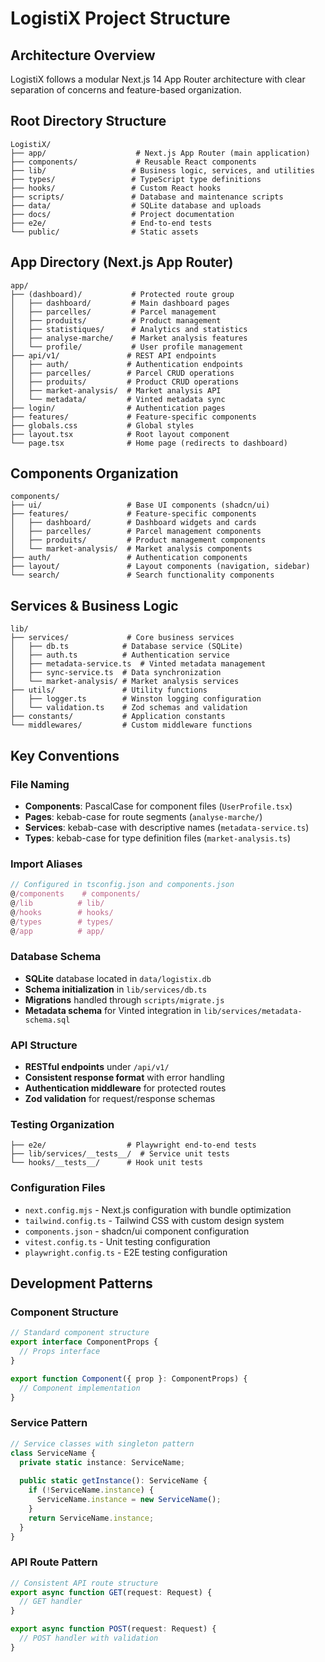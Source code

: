 # LogistiX Project Structure

## Architecture Overview

LogistiX follows a modular Next.js 14 App Router architecture with clear separation of concerns and feature-based organization.

## Root Directory Structure

```
LogistiX/
├── app/                    # Next.js App Router (main application)
├── components/             # Reusable React components
├── lib/                   # Business logic, services, and utilities
├── types/                 # TypeScript type definitions
├── hooks/                 # Custom React hooks
├── scripts/               # Database and maintenance scripts
├── data/                  # SQLite database and uploads
├── docs/                  # Project documentation
├── e2e/                   # End-to-end tests
└── public/                # Static assets
```

## App Directory (Next.js App Router)

```
app/
├── (dashboard)/           # Protected route group
│   ├── dashboard/         # Main dashboard pages
│   ├── parcelles/         # Parcel management
│   ├── produits/          # Product management
│   ├── statistiques/      # Analytics and statistics
│   ├── analyse-marche/    # Market analysis features
│   └── profile/           # User profile management
├── api/v1/               # REST API endpoints
│   ├── auth/             # Authentication endpoints
│   ├── parcelles/        # Parcel CRUD operations
│   ├── produits/         # Product CRUD operations
│   ├── market-analysis/  # Market analysis API
│   └── metadata/         # Vinted metadata sync
├── login/                # Authentication pages
├── features/             # Feature-specific components
├── globals.css           # Global styles
├── layout.tsx            # Root layout component
└── page.tsx              # Home page (redirects to dashboard)
```

## Components Organization

```
components/
├── ui/                   # Base UI components (shadcn/ui)
├── features/             # Feature-specific components
│   ├── dashboard/        # Dashboard widgets and cards
│   ├── parcelles/        # Parcel management components
│   ├── produits/         # Product management components
│   └── market-analysis/  # Market analysis components
├── auth/                 # Authentication components
├── layout/               # Layout components (navigation, sidebar)
└── search/               # Search functionality components
```

## Services & Business Logic

```
lib/
├── services/             # Core business services
│   ├── db.ts            # Database service (SQLite)
│   ├── auth.ts          # Authentication service
│   ├── metadata-service.ts  # Vinted metadata management
│   ├── sync-service.ts  # Data synchronization
│   └── market-analysis/ # Market analysis services
├── utils/               # Utility functions
│   ├── logger.ts        # Winston logging configuration
│   └── validation.ts    # Zod schemas and validation
├── constants/           # Application constants
└── middlewares/         # Custom middleware functions
```

## Key Conventions

### File Naming

- **Components**: PascalCase for component files (`UserProfile.tsx`)
- **Pages**: kebab-case for route segments (`analyse-marche/`)
- **Services**: kebab-case with descriptive names (`metadata-service.ts`)
- **Types**: kebab-case for type definition files (`market-analysis.ts`)

### Import Aliases

```typescript
// Configured in tsconfig.json and components.json
@/components    # components/
@/lib          # lib/
@/hooks        # hooks/
@/types        # types/
@/app          # app/
```

### Database Schema

- **SQLite** database located in `data/logistix.db`
- **Schema initialization** in `lib/services/db.ts`
- **Migrations** handled through `scripts/migrate.js`
- **Metadata schema** for Vinted integration in `lib/services/metadata-schema.sql`

### API Structure

- **RESTful endpoints** under `/api/v1/`
- **Consistent response format** with error handling
- **Authentication middleware** for protected routes
- **Zod validation** for request/response schemas

### Testing Organization

```
├── e2e/                  # Playwright end-to-end tests
├── lib/services/__tests__/  # Service unit tests
└── hooks/__tests__/      # Hook unit tests
```

### Configuration Files

- `next.config.mjs` - Next.js configuration with bundle optimization
- `tailwind.config.ts` - Tailwind CSS with custom design system
- `components.json` - shadcn/ui component configuration
- `vitest.config.ts` - Unit testing configuration
- `playwright.config.ts` - E2E testing configuration

## Development Patterns

### Component Structure

```typescript
// Standard component structure
export interface ComponentProps {
  // Props interface
}

export function Component({ prop }: ComponentProps) {
  // Component implementation
}
```

### Service Pattern

```typescript
// Service classes with singleton pattern
class ServiceName {
  private static instance: ServiceName;
  
  public static getInstance(): ServiceName {
    if (!ServiceName.instance) {
      ServiceName.instance = new ServiceName();
    }
    return ServiceName.instance;
  }
}
```

### API Route Pattern

```typescript
// Consistent API route structure
export async function GET(request: Request) {
  // GET handler
}

export async function POST(request: Request) {
  // POST handler with validation
}
```
